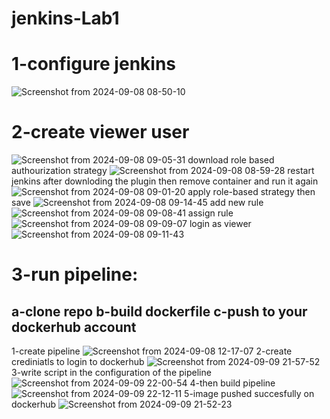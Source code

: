 # jenkins-Lab1
# 1-configure jenkins
![Screenshot from 2024-09-08 08-50-10](https://github.com/user-attachments/assets/345ab299-d752-4dc5-92b2-9354efcda4a8)
# 2-create viewer user
![Screenshot from 2024-09-08 09-05-31](https://github.com/user-attachments/assets/bfd708c8-843b-45c9-964a-8bf47f260742)
download role based authourization strategy 
![Screenshot from 2024-09-08 08-59-28](https://github.com/user-attachments/assets/77ce66ca-cc35-4d0f-b5ce-367e50164973)
restart jenkins after downloding the plugin then remove container and run it again
![Screenshot from 2024-09-08 09-01-20](https://github.com/user-attachments/assets/23370484-57cb-468e-a841-9a29e0ba2706)
apply role-based strategy then save
![Screenshot from 2024-09-08 09-14-45](https://github.com/user-attachments/assets/f56b9e51-293b-4dec-a570-0280ba35fffd)
add new rule
![Screenshot from 2024-09-08 09-08-41](https://github.com/user-attachments/assets/a1759ce8-5987-4051-b96a-93147879093e)
assign rule
![Screenshot from 2024-09-08 09-09-07](https://github.com/user-attachments/assets/7dcc97ae-87d1-4510-a994-c6f457809f58)
login as viewer
![Screenshot from 2024-09-08 09-11-43](https://github.com/user-attachments/assets/df702796-4a3e-48a1-a446-4f4588c9b8c2)
# 3-run pipeline:
a-clone repo
b-build dockerfile
c-push to your dockerhub account
----------------------------------------------------------------------------------------------------------------------------------------------------------
1-create pipeline
![Screenshot from 2024-09-08 12-17-07](https://github.com/user-attachments/assets/24a99add-71eb-48c1-8955-f112c21838b8)
2-create crediniatls to login to dockerhub
![Screenshot from 2024-09-09 21-57-52](https://github.com/user-attachments/assets/02461e22-e99a-4fc3-b57b-d81da6e3c794)
3-write script in the configuration of the pipeline
![Screenshot from 2024-09-09 22-00-54](https://github.com/user-attachments/assets/58d0fa63-3d26-47df-9183-a09919c9e1da)
4-then build pipeline
![Screenshot from 2024-09-09 22-12-11](https://github.com/user-attachments/assets/44d0b165-cd18-4e55-b140-f098c73b8c2e)
5-image pushed succesfully on dockerhub
![Screenshot from 2024-09-09 21-52-23](https://github.com/user-attachments/assets/e5d2f6b5-6757-4d47-a6c5-abc2af13f0e3)

